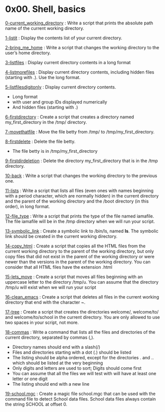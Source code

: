 # 0x00. Shell, basics

[0-current_working_directory](./0-current_working_directory) : Write a script that prints the absolute path name of the current working directory.

[1-listit](./1-listit) : Display the contents list of your current directory.

[2-bring_me_home](./2-bring_me_home) : Write a script that changes the working directory to the user’s home directory.

[3-listfiles](./3-listfiles) : Display current directory contents in a long format

[4-listmorefiles](./4-listmorefiles) : Display current directory contents, including hidden files (starting with .). Use the long format.

[5-listfilesdigitonly](./5-listfilesdigitonly) : Display current directory contents. 
<ul>
  <li>Long format</li>
  <li>with user and group IDs displayed numerically</li>
  <li>And hidden files (starting with .)</li>
</ul>

[6-firstdirectory](./6-firstdirectory) : Create a script that creates a directory named my_first_directory in the /tmp/ directory.

[7-movethatfile](./7-movethatfile) : Move the file betty from /tmp/ to /tmp/my_first_directory.

[8-firstdelete](./8-firstdelete) : Delete the file betty.
<ul>
  <li>The file betty is in /tmp/my_first_directory</li>
</ul>

[9-firstdirdeletion](./9-firstdirdeletion) : Delete the directory my_first_directory that is in the /tmp directory.

[10-back](./10-back) : Write a script that changes the working directory to the previous one.

[11-lists](./11-lists) : Write a script that lists all files (even ones with names beginning with a period character, which are normally hidden) in the current directory and the parent of the working directory and the /boot directory (in this order), in long format.

[12-file_type](./12-file_type) : Write a script that prints the type of the file named iamafile. The file iamafile will be in the /tmp directory when we will run your script.

[13-symbolic_link](./13-symbolic_link) : Create a symbolic link to /bin/ls, named __ls__. The symbolic link should be created in the current working directory.

[14-copy_html](./14-copy_html) : Create a script that copies all the HTML files from the current working directory to the parent of the working directory, but only copy files that did not exist in the parent of the working directory or were newer than the versions in the parent of the working directory. You can consider that all HTML files have the extension .html

[15-lets_move](./15-lets_move) : Create a script that moves all files beginning with an uppercase letter to the directory /tmp/u. You can assume that the directory /tmp/u will exist when we will run your script

[16-clean_emacs](./16-clean_emacs) : Create a script that deletes all files in the current working directory that end with the character ~.

[17-tree](./17-tree) : Create a script that creates the directories welcome/, welcome/to/ and welcome/to/school in the current directory. You are only allowed to use two spaces in your script, not more.

[18-commas](./18-commas) : Write a command that lists all the files and directories of the current directory, separated by commas (,).
<ul>
  <li>Directory names should end with a slash(/)</li>
  <li>Files and directories starting with a dot (.) should be listed</li>
  <li>The listing should be alpha ordered, except for the directories . and .. which should be listed at the very beginning</li>
  <li>Only digits and letters are used to sort; Digits should come first</li>
  <li>You can assume that all the files we will test with will have at least one letter or one digit</li>
  <li>The listing should end with a new line</li>
</ul>

[19-school.mgc](./school.mgc) : Create a magic file school.mgc that can be used with the command file to detect School data files. School data files always contain the string SCHOOL at offset 0.
